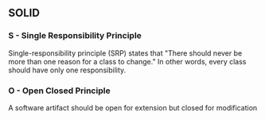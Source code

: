 ## SOLID

### S - Single Responsibility Principle
Single-responsibility principle (SRP) states that "There should never be more than one reason for a class to change." In other words, every class should have only one responsibility.  

### O - Open Closed Principle
A software artifact should be open for extension but closed for modification
